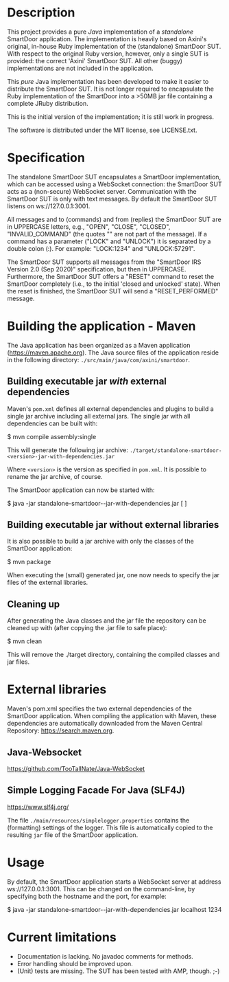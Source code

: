 # Description

This project provides a pure *Java* implementation of a *standalone* SmartDoor application. The implementation is heavily based on Axini's original, in-house Ruby implementation of the (standalone) SmartDoor SUT. With respect to the original Ruby version, however, only a single SUT is provided: the correct 'Axini' SmartDoor SUT. All other (buggy) implementations are not included in the application.

This *pure* Java implementation has been developed to make it easier to distribute the SmartDoor SUT. It is not longer required to encapsulate the Ruby implementation of the SmartDoor into a >50MB jar file containing a complete JRuby distribution.

This is the initial version of the implementation; it is still work in progress.

The software is distributed under the MIT license, see LICENSE.txt.


# Specification

The standalone SmartDoor SUT encapsulates a SmartDoor implementation, which can be accessed using a WebSocket connection: the SmartDoor SUT acts as a (non-secure) WebSocket server. Communication with the SmartDoor SUT is only with text messages. By default the SmartDoor SUT listens on ws://127.0.0.1:3001.

All messages and to (commands) and from (replies) the SmartDoor SUT are in UPPERCASE letters, e.g., "OPEN", "CLOSE", "CLOSED", "INVALID_COMMAND" (the quotes "" are not part of the message). If a command has a parameter ("LOCK" and "UNLOCK") it is separated by a double colon (:). For example: "LOCK:1234" and "UNLOCK:57291". 

The SmartDoor SUT supports all messages from the "SmartDoor IRS Version 2.0 (Sep 2020)" specification, but then in UPPERCASE. Furthermore, the SmartDoor SUT offers a "RESET" command to reset the SmartDoor completely (i.e., to the initial 'closed and unlocked' state). When the reset is finished, the SmartDoor SUT will send a "RESET_PERFORMED" message. 


# Building the application - Maven

The Java application has been organized as a Maven application (https://maven.apache.org). The Java source files of the application reside in the following directory: 
`./src/main/java/com/axini/smartdoor`.

## Building executable jar *with* external dependencies

Maven's `pom.xml` defines all external dependencies and plugins to build a single jar archive including all external jars. The single jar with all dependencies can be built with:

$ mvn compile assembly:single

This will generate the following jar archive:
`./target/standalone-smartdoor-<version>-jar-with-dependencies.jar`

Where `<version>` is the version as specified in `pom.xml`. It is possible to rename the jar archive, of course.

The SmartDoor application can now be started with:

$ java -jar standalone-smartdoor-<version>-jar-with-dependencies.jar [<host> <port>]

## Building executable jar without external libraries

It is also possible to build a jar archive with only the classes of the SmartDoor application:

$ mvn package

When executing the (small) generated jar, one now needs to specify the jar files of the external libraries.

## Cleaning up

After generating the Java classes and the jar file the repository can be cleaned up with (after copying the .jar file to safe place):

$ mvn clean

This will remove the ./target directory, containing the compiled classes and jar files.


# External libraries

Maven's pom.xml specifies the two external dependencies of the SmartDoor application. When compiling the application with Maven, these dependencies are automatically downloaded from the Maven Central Repository: https://search.maven.org.

## Java-Websocket
https://github.com/TooTallNate/Java-WebSocket

## Simple Logging Facade For Java (SLF4J)
https://www.slf4j.org/

The file `./main/resources/simplelogger.properties` contains the (formatting) settings of the logger. This file is automatically copied to the resulting `jar` file of the SmartDoor application.


# Usage

By default, the SmartDoor application starts a WebSocket server at address ws://127.0.0.1:3001. This can be changed on the command-line, by specifying both the hostname and the port, for example:

$ java -jar standalone-smartdoor-<version>-jar-with-dependencies.jar localhost 1234


# Current limitations

- Documentation is lacking. No javadoc comments for methods.
- Error handling should be improved upon.
- (Unit) tests are missing. The SUT has been tested with AMP, though. ;-)
